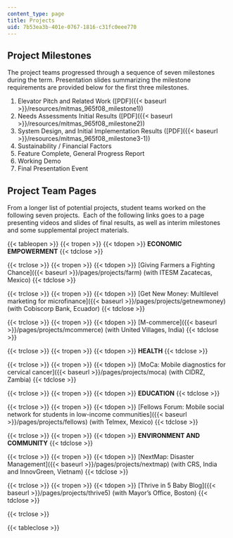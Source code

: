 ```yaml
---
content_type: page
title: Projects
uid: 7b53ea3b-401e-0767-1816-c31fc0eee770
---
```


Project Milestones
------------------

The project teams progressed through a sequence of seven milestones during the term. Presentation slides summarizing the milestone requirements are provided below for the first three milestones.

1.  Elevator Pitch and Related Work ([PDF]({{< baseurl >}}/resources/mitmas_965f08_milestone1))
2.  Needs Assessments Initial Results ([PDF]({{< baseurl >}}/resources/mitmas_965f08_milestone2))
3.  System Design, and Initial Implementation Results ([PDF]({{< baseurl >}}/resources/mitmas_965f08_milestone3-1))
4.  Sustainability / Financial Factors
5.  Feature Complete, General Progress Report
6.  Working Demo
7.  Final Presentation Event

Project Team Pages
------------------

From a longer list of potential projects, student teams worked on the following seven projects.  Each of the following links goes to a page presenting videos and slides of final results, as well as interim milestones and some supplemental project materials.

{{< tableopen >}}
{{< tropen >}}
{{< tdopen >}}
**ECONOMIC EMPOWERMENT**
{{< tdclose >}}

{{< trclose >}}
{{< tropen >}}
{{< tdopen >}}
[Giving Farmers a Fighting Chance]({{< baseurl >}}/pages/projects/farm) (with ITESM Zacatecas, Mexico)
{{< tdclose >}}

{{< trclose >}}
{{< tropen >}}
{{< tdopen >}}
[Get New Money: Multilevel marketing for microfinance]({{< baseurl >}}/pages/projects/getnewmoney) (with Cobiscorp Bank, Ecuador)
{{< tdclose >}}

{{< trclose >}}
{{< tropen >}}
{{< tdopen >}}
[M-commerce]({{< baseurl >}}/pages/projects/mcommerce) (with United Villages, India)
{{< tdclose >}}

{{< trclose >}}
{{< tropen >}}
{{< tdopen >}}
**HEALTH**
{{< tdclose >}}

{{< trclose >}}
{{< tropen >}}
{{< tdopen >}}
[MoCa: Mobile diagnostics for cervical cancer]({{< baseurl >}}/pages/projects/moca) (with CIDRZ, Zambia)
{{< tdclose >}}

{{< trclose >}}
{{< tropen >}}
{{< tdopen >}}
**EDUCATION**
{{< tdclose >}}

{{< trclose >}}
{{< tropen >}}
{{< tdopen >}}
[Fellows Forum: Mobile social network for students in low-income communities]({{< baseurl >}}/pages/projects/fellows) (with Telmex, Mexico)
{{< tdclose >}}

{{< trclose >}}
{{< tropen >}}
{{< tdopen >}}
**ENVIRONMENT AND COMMUNITY**
{{< tdclose >}}

{{< trclose >}}
{{< tropen >}}
{{< tdopen >}}
[NextMap: Disaster Management]({{< baseurl >}}/pages/projects/nextmap) (with CRS, India and InnovGreen, Vietnam)
{{< tdclose >}}

{{< trclose >}}
{{< tropen >}}
{{< tdopen >}}
[Thrive in 5 Baby Blog]({{< baseurl >}}/pages/projects/thrive5) (with Mayor’s Office, Boston)
{{< tdclose >}}

{{< trclose >}}

{{< tableclose >}}